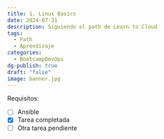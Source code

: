 ```yaml
---
title: 1. Linux Basics
date: 2024-07-31
description: Siguiendo el path de Learn to Cloud
tags:
  - Path
  - Aprendizaje
categories:
  - BootcampDevOps
dg-publish: true
draft: "false"
image: banner.jpg
---
```


Requisitos:
- [ ] Ansible
- [x] Tarea completada
- [ ] Otra tarea pendiente
